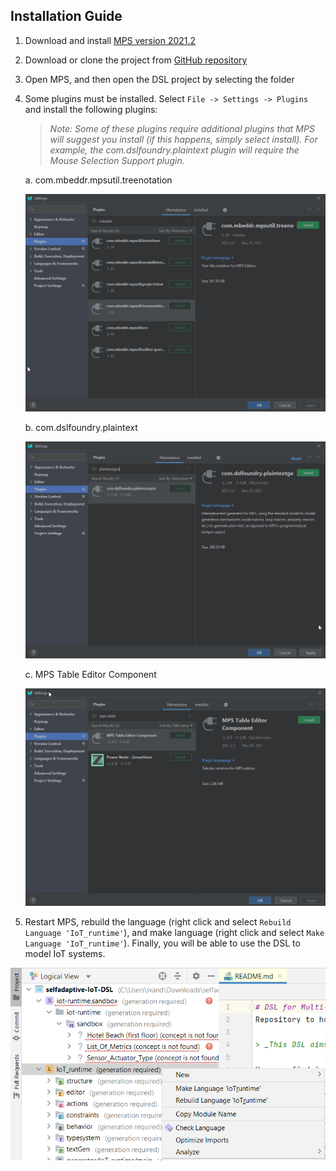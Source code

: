 ## Installation Guide

1.	Download and install [MPS version 2021.2](https://www.jetbrains.com/mps/download/#section=windows)

2.	Download or clone the project from [GitHub repository](https://github.com/SOM-Research/selfadaptive-IoT-DSL.git)

3.	Open MPS, and then open the DSL project by selecting the folder

4.	Some plugins must be installed. Select `File -> Settings -> Plugins` and install the following plugins:

	> _Note: Some of these plugins require additional plugins that MPS will suggest you install (if this happens, simply select install). For example, the com.dslfoundry.plaintext plugin will require the Mouse Selection Support plugin._

	a.	com.mbeddr.mpsutil.treenotation

	![Plugin a](img/plugin-a.png)

	b.	com.dslfoundry.plaintext

	![Plugin b](img/plugin-b.png)

	c.	MPS Table Editor Component

	![Plugin c](img/plugin-c.png)

5.	Restart MPS, rebuild the language (right click and select `Rebuild Language 'IoT_runtime'`), and make language (right click and select `Make Language 'IoT_runtime'`). Finally, you will be able to use the DSL to model IoT systems.

![Rebuild language](img/rebuild-language.png)